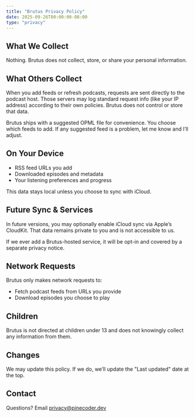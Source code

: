 ```yaml
---
title: "Brutus Privacy Policy"
date: 2025-09-26T00:00:00-08:00
type: "privacy"
---
```


## What We Collect
Nothing. Brutus does not collect, store, or share your personal information.

## What Others Collect
When you add feeds or refresh podcasts, requests are sent directly to the podcast host. Those servers may log standard request info (like your IP address) according to their own policies. Brutus does not control or store that data.  

Brutus ships with a suggested OPML file for convenience. You choose which feeds to add. If any suggested feed is a problem, let me know and I’ll adjust.

## On Your Device
- RSS feed URLs you add  
- Downloaded episodes and metadata  
- Your listening preferences and progress  

This data stays local unless you choose to sync with iCloud.

## Future Sync & Services
In future versions, you may optionally enable iCloud sync via Apple’s CloudKit. That data remains private to you and is not accessible to us.  

If we ever add a Brutus-hosted service, it will be opt-in and covered by a separate privacy notice.

## Network Requests
Brutus only makes network requests to:  
- Fetch podcast feeds from URLs you provide  
- Download episodes you choose to play  

## Children
Brutus is not directed at children under 13 and does not knowingly collect any information from them.

## Changes
We may update this policy. If we do, we’ll update the "Last updated" date at the top.

## Contact
Questions? Email [privacy@pinecoder.dev](mailto:privacy@pinecoder.dev)
